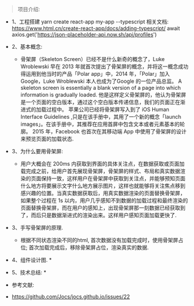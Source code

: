 >  项目介绍:
  * 1、工程搭建
    yarn create react-app my-app --typescript
    相关文档: https://www.html.cn/create-react-app/docs/adding-typescript/
    await axios.get('https://json-placeholder-api.now.sh/api/profiles')

  * 2、基本概念:
    * 骨架屏（Skeleton Screen）已经不是什么新奇的概念了，Luke Wroblewski 早在 2013 年就首次提出了骨架屏的概念，并将这一概念成功得运用到他当时的产品「Polar app」中，2014 年，「Polar」加入 Google，Luke Wroblewski 本人也成为了Google 的一位产品总监。
    A skeleton screen is essentially a blank version of a page into which information is gradually loaded.
    他是这样定义骨架屏的，他认为骨架屏是一个页面的空白版本，通过这个空白版本传递信息，我们的页面正在渐进式的加载过程中。
    苹果公司已经将骨架屏写入到了 iOS Human Interface Guidelines ,只是在该手册中，其用了一个新的概念「launch images」。在该手册中，其推荐在应用首屏中包含文本或者元素基本的轮廓。
    2015 年，Facebook 也首次在其移动端 App 中使用了骨架屏的设计来预览页面的加载状态.

  * 3、为什么要用骨架屏:
    * 用户大概会在 200ms 内获取到界面的具体关注点，在数据获取或页面加载完成之前，给用户首先展现骨架屏，骨架屏的样式、布局和真实数据渲染的页面保持一致，这样用户在骨架屏中获取到关注点，并能够预知页面什么地方将要展示文字什么地方展示图片，这样也就能够将关注焦点移到感兴趣的位置。当真实数据获取后，用真实数据渲染的页面替换骨架屏，如果整个过程在 1s 以内，用户几乎感知不到数据的加载过程和最终渲染的页面替换骨架屏，而在用户的感知上，出现骨架屏那一刻数据已经获取到了，而后只是数据渐进式的渲染出来。这样用户感知页面加载更快了.

  * 3、手写骨架屏的原理.
    * 根据不同状态渲染不同的html, 首次数据没有加载完成时，使用骨架屏占位; 首次加载完成后，移除骨架屏占位，渲染真实的数据.

  * 4、组件设计图.
    * 
    
  * 5、技术总结:
    * 

 * 参考文献:
  * https://github.com/Jocs/jocs.github.io/issues/22